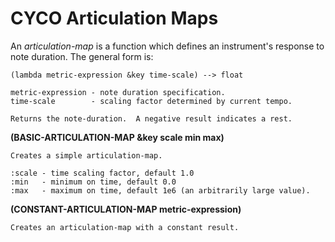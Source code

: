 # CYCO Articulation Maps

An *articulation-map* is a function which defines an instrument's response
to note duration.   The general form is:

    (lambda metric-expression &key time-scale) --> float
	
	metric-expression - note duration specification.
	time-scale        - scaling factor determined by current tempo.
	
	Returns the note-duration.  A negative result indicates a rest.
	
**(BASIC-ARTICULATION-MAP &key scale min max)**

    Creates a simple articulation-map.
	
	:scale - time scaling factor, default 1.0
	:min   - minimum on time, default 0.0
	:max   - maximum on time, default 1e6 (an arbitrarily large value).
	
**(CONSTANT-ARTICULATION-MAP metric-expression)**

    Creates an articulation-map with a constant result.
	
